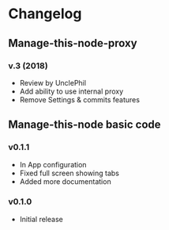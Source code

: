 # Changelog

## Manage-this-node-proxy
### v.3 (2018)
- Review by UnclePhil
- Add ability to use internal proxy
- Remove Settings & commits features

## Manage-this-node  basic code
### v0.1.1
- In App configuration
- Fixed full screen showing tabs
- Added more documentation

### v0.1.0
- Initial release
